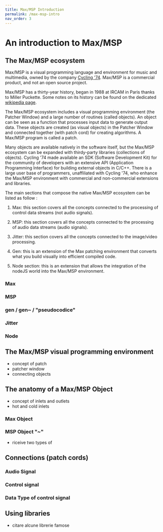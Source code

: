 ```yaml
---
title: Max/MSP Introduction
permalink: /max-msp-intro
nav_order: 3
---
```


# An introduction to Max/MSP

## The Max/MSP ecosystem
Max/MSP is a visual programming language and environment for music and multimedia, owned by the company [Cycling '74](https://cycling74.com/). Max/MSP is a commercial product, and not an open source project. 

Max/MSP has a thirty-year history, began in 1988 at IRCAM in Paris thanks to Miller Puckette. Some notes on its history can be found on the dedicated [wikipedia page](https://en.wikipedia.org/wiki/Max_(software)).

The Max/MSP ecosystem includes a visual programming environment (the Patcher Window) and a large number of routines (called objects). An object can be seen as a function that processes input data to generate output data. These objects are created (as visual objects) in the Patcher Window and connected together (with patch cord) for creating algorithms. A Max/MSP program is called a patch.

Many objects are available natively in the software itself, but the Max/MSP ecosystem can be expanded with thirdy-party libraries (collections of objects). Cycling '74 made available an SDK (Software Development Kit) for the community of developers with an extensive API (Application Programming Interface) for building external objects in C/C++. There is a large user base of programmers, unaffiliated with Cycling '74, who enhance the Max/MSP environment with commercial and non-commercial extensions and libraries. 

The main sections that compose the native Max/MSP ecosystem can be listed as follow :   

1. Max: this section covers all the concepts connected to the processing of control data streams (not audio signals).   

2. MSP: this section covers all the concepts connected to the processing of audio data streams (audio signals).   

3. Jitter: this section covers all the concepts connected to the image/video processing.  

5. Gen: this is an extension of the Max patching environment that converts what you build visually into efficient compiled code.

4. Node section: this is an extension that allows the integration of the nodeJS world into the Max/MSP environment.


### Max

### MSP

### gen / gen~ / "pseudocodice"

### Jitter

### Node


## The Max/MSP visual programming environment
- concept of patch
- patcher window
- connecting objects


## The anatomy of a Max/MSP Object
- concept of inlets and outlets
- hot and cold inlets

### Max Object

### MSP Object "~"
- riceive two types of 



## Connections (patch cords)

### Audio Signal

### Control signal 

### Data Type of control signal



## Using libraries
- citare alcune librerie famose




